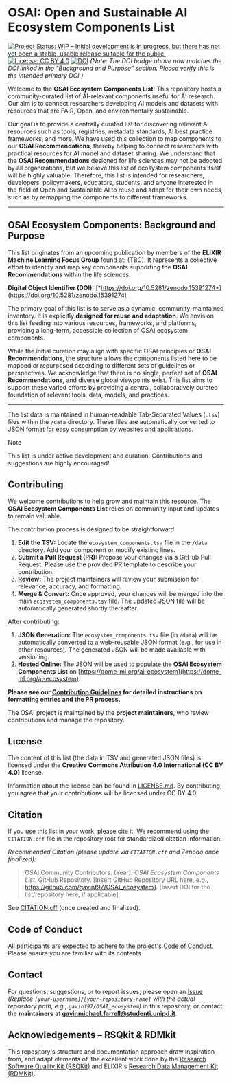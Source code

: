 # OSAI: Open and Sustainable AI Ecosystem Components List

[![Project Status: WIP – Initial development is in progress, but there has not yet been a stable, usable release suitable for the public.](https://www.repostatus.org/badges/latest/wip.svg)](https://www.repostatus.org/#wip)
[![License: CC BY 4.0](https://img.shields.io/badge/License-CC%20BY%204.0-lightgrey.svg)](https://creativecommons.org/licenses/by/4.0/)
[![DOI](https://zenodo.org/badge/DOI/10.5281/zenodo.15391274.svg)](https://doi.org/10.5281/zenodo.15391274)
*(Note: The DOI badge above now matches the DOI linked in the "Background and Purpose" section. Please verify this is the intended primary DOI.)*

Welcome to the **OSAI Ecosystem Components List**! This repository hosts a community-curated list of AI-relevant components useful for AI research. Our aim is to connect researchers developing AI models and datasets with resources that are FAIR, Open, and environmentally sustainable.

Our goal is to provide a centrally curated list for discovering relevant AI resources such as tools, registries, metadata standards, AI best practice frameworks, and more. We have used this collection to map components to our **OSAI Recommendations**, thereby helping to connect researchers with practical resources for AI model and dataset sharing. We understand that the **OSAI Recommendations** designed for life sciences may not be adopted by all organizations, but we believe this list of ecosystem components itself will be highly valuable. Therefore, this list is intended for researchers, developers, policymakers, educators, students, and anyone interested in the field of Open and Sustainable AI to reuse and adapt for their own needs, such as by remapping the components to different frameworks.

---

## OSAI Ecosystem Components: Background and Purpose

This list originates from an upcoming publication by members of the **ELIXIR Machine Learning Focus Group** found at: (TBC). It represents a collective effort to identify and map key components supporting the **OSAI Recommendations** within the life sciences.

**Digital Object Identifier (DOI):** [*https://doi.org/10.5281/zenodo.15391274*](https://doi.org/10.5281/zenodo.15391274)

The primary goal of this list is to serve as a dynamic, community-maintained inventory. It is explicitly **designed for reuse and adaptation**. We envision this list feeding into various resources, frameworks, and platforms, providing a long-term, accessible collection of OSAI ecosystem components.

While the initial curation may align with specific OSAI principles or **OSAI Recommendations**, the structure allows the components listed here to be mapped or repurposed according to different sets of guidelines or perspectives. We acknowledge that there is no single, perfect set of **OSAI Recommendations**, and diverse global viewpoints exist. This list aims to support these varied efforts by providing a central, collaboratively curated foundation of relevant tools, data, models, and practices.

---

The list data is maintained in human-readable Tab-Separated Values (`.tsv`) files within the `/data` directory. These files are automatically converted to JSON format for easy consumption by websites and applications.

> [!NOTE]
> This list is under active development and curation. Contributions and suggestions are highly encouraged!

## Contributing

We welcome contributions to help grow and maintain this resource. The **OSAI Ecosystem Components List** relies on community input and updates to remain valuable.

The contribution process is designed to be straightforward:

1.  **Edit the TSV:** Locate the `ecosystem_components.tsv` file in the `/data` directory. Add your component or modify existing lines.
2.  **Submit a Pull Request (PR):** Propose your changes via a GitHub Pull Request. Please use the provided PR template to describe your contribution.
3.  **Review:** The project maintainers will review your submission for relevance, accuracy, and formatting.
4.  **Merge & Convert:** Once approved, your changes will be merged into the main `ecosystem_components.tsv` file. The updated JSON file will be automatically generated shortly thereafter.

After contributing:
1.  **JSON Generation:** The `ecosystem_components.tsv` file (in `/data`) will be automatically converted to a web-reusable JSON format (e.g., for use in other resources). The generated JSON will be made available with versioning.
2.  **Hosted Online:** The JSON will be used to populate the **OSAI Ecosystem Components List** on [https://dome-ml.org/ai-ecosystem](https://dome-ml.org/ai-ecosystem).

**Please see our [Contribution Guidelines](CONTRIBUTING.md) for detailed instructions on formatting entries and the PR process.**

The OSAI project is maintained by the **project maintainers**, who review contributions and manage the repository.

## License

The content of this list (the data in TSV and generated JSON files) is licensed under the **Creative Commons Attribution 4.0 International (CC BY 4.0)** license.

Information about the license can be found in [LICENSE.md](LICENSE.md). By contributing, you agree that your contributions will be licensed under CC BY 4.0.

## Citation

If you use this list in your work, please cite it. We recommend using the `CITATION.cff` file in the repository root for standardized citation information.

*Recommended Citation (please update via `CITATION.cff` and Zenodo once finalized):*
> OSAI Community Contributors. (Year). *OSAI Ecosystem Components List*. GitHub Repository. [Insert GitHub Repository URL here, e.g., https://github.com/gavinf97/OSAI_ecosystem]. [Insert DOI for the list/repository here, if applicable]

See [CITATION.cff](CITATION.cff) (once created and finalized).

## Code of Conduct

All participants are expected to adhere to the project's [Code of Conduct](CODE_OF_CONDUCT.md). Please ensure you are familiar with its contents.

## Contact

For questions, suggestions, or to report issues, please open an [Issue](https://github.com/[your-username]/[your-repository-name]/issues) *(Replace `[your-username]/[your-repository-name]` with the actual repository path, e.g., `gavinf97/OSAI_ecosystem`)* in this repository, or contact the **maintainers** at **gavinmichael.farrell@studenti.unipd.it**.

## Acknowledgements – RSQkit & RDMkit

This repository's structure and documentation approach draw inspiration from, and adapt elements of, the excellent work done by the [Research Software Quality Kit (RSQKit)](https://github.com/EVERSE-ResearchSoftware/RSQKit) and ELIXIR's [Research Data Management Kit (RDMKit)](https://rdmkit.elixir-europe.org/).
